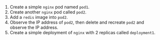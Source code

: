 1. Create a simple `nginx` pod named `pod1`.
2. Create another `nginx` pod called `pod2`.
3. Add a `redis` image into `pod2`.
4. Observe the IP address of `pod2`, then delete and recreate `pod2` and observe the IP address.
5. Create a simple deployment of `nginx` with 2 replicas called `deployment1`.

